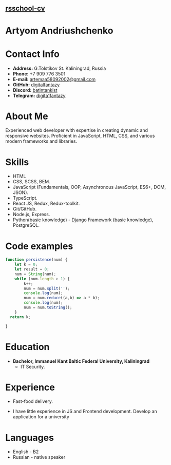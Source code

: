 ## [rsschool-cv](rsccool-cv)

# Artyom Andriushchenko

# Contact Info

* **Address:** G.Tolstikov St. Kaliningrad, Russia
* **Phone:** +7 909 776 3501
* **E-mail:** [artemaa58092002@gmail.com](artemaa58092002@gmail.com)
* **GitHub:** [digitalfantazy](https://github.com/digitalfantazy)
* **Discord:** [batintankist](https://discord.com/)
* **Telegram:** [digita1fantazy](https://t.me/digita1fantazy)

# About Me

Experienced web developer with expertise in creating dynamic and responsive websites. Proficient in JavaScript, HTML, CSS, and various modern frameworks and libraries.

# Skills

* HTML
* CSS, SCSS, BEM.
* JavaScript (Fundamentals, OOP, Asynchronous JavaScript, ES6+, DOM, JSON).
* TypeScript.
* React JS, Redux, Redux-toolkit.
* Git/GitHub.
* Node.js, Express.
* Python(basic knowledge) - Django Framework (basic knowledge), PostgreSQL.

# Code examples

```js
function persistence(num) {
    let k = 0;
    let result = 0;
    num = String(num);
    while (num.length > 1) {
        k++;
        num = num.split('');
        console.log(num);
        num = num.reduce((a,b) => a * b);
        console.log(num);
        num = num.toString();
    }
  return k;

}
```

# Education

* **Bachelor, Immanuel Kant Baltic Federal University, Kaliningrad**
    * IT Security.


# Experience

* Fast-food delivery.

* I have little experience in JS and Frontend development. Develop an application for a university

# Languages

- English - B2 
- Russian - native speaker

